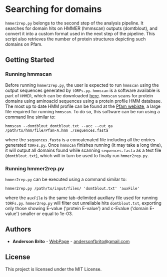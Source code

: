 # Searching for domains

`hmmer2rep.py` belongs to the second step of the analysis pipeline. It searches for domain hits on HMMER (hmmscan) outputs (domtblout), and convert it into a custom format used in the next step of the pipeline. This script also retrieves the number of protein structures depicting such domains on Pfam.

## Getting Started

### Running hmmscan

Before running `hmmer2rep.py`, the user is expected to run `hmmscan` using the output sequences generated by `tORFs.py`. `hmmscan` is a software available is part of `HMMER`, which can be downloaded [here](http://hmmer.org/download.html). `hmmscan` scans for protein domains using aminoacid sequences using a protein profile HMM database. The most up to date HMM profile can be found at the [Pfam webiste](ftp://ftp.ebi.ac.uk/pub/databases/Pfam/releases/), a large file required for running `hmmscan`. To do so, this software can be run using a command line similar to:

```
hmmscan --domtblout domtblout.txt --acc --cut_ga /path/to/hmm/file/Pfam-A.hmm ./sequences.fasta
```

where the `sequences.fasta` is a concatenated file including all the entries generated `tORFs.py`. Once `hmmscan` finishes running (it may take a long time), it will output all domains found while scanning `sequences.fasta` as a text file (`domtblout.txt`), which will in turn be used to finally run `hmmer2rep.py`.

### Running hmmer2rep.py

`hmmer2rep.py` can be executed using a command similar to:

```
hmmer2rep.py /path/to/input/files/ 'domtblout.txt' 'auxFile'
```

where the `auxFile` is the same tab-delimited auxiliary file used for running `tORFs.py`. `hmmer2rep.py` will filter out unreliable hits `domtblout.txt`, exporting only those showing E-value ('protein E-value') and c-Evalue ('domain E-value') smaller or equal to 1e-03.

## Authors

* **Anderson Brito** - [WebPage](https://andersonbrito.github.io/) - andersonfbrito@gmail.com

## License

This project is licensed under the MIT License.

<!---
--->